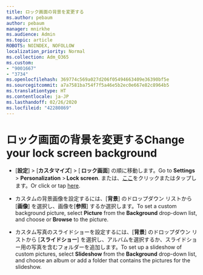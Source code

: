 ```yaml
---
title: ロック画面の背景を変更する
ms.author: pebaum
author: pebaum
manager: mnirkhe
ms.audience: Admin
ms.topic: article
ROBOTS: NOINDEX, NOFOLLOW
localization_priority: Normal
ms.collection: Adm_O365
ms.custom:
- "9001667"
- "3734"
ms.openlocfilehash: 369774c569a027d206f05494663409e36390bf5e
ms.sourcegitcommit: a7a7581ba754f7f5a46e5b2ec0e667e82c8964b5
ms.translationtype: HT
ms.contentlocale: ja-JP
ms.lasthandoff: 02/26/2020
ms.locfileid: "42280869"
---
```

# <a name="change-your-lock-screen-background"></a><span data-ttu-id="eb182-102">ロック画面の背景を変更する</span><span class="sxs-lookup"><span data-stu-id="eb182-102">Change your lock screen background</span></span>

- <span data-ttu-id="eb182-103">[**設定**]  >  [**カスタマイズ**]  > [ **ロック画面**] の順に移動します。</span><span class="sxs-lookup"><span data-stu-id="eb182-103">Go to **Settings** > **Personalization** > **Lock screen**.</span></span> <span data-ttu-id="eb182-104">または、[ここ](ms-settings:lockscreen?activationSource=GetHelp)をクリックまたはタップします。</span><span class="sxs-lookup"><span data-stu-id="eb182-104">Or click or tap [here](ms-settings:lockscreen?activationSource=GetHelp).</span></span>

- <span data-ttu-id="eb182-105">カスタムの背景画像を設定するには、[**背景**] のドロップダウン リストから [**画像**] を選択し、画像を[**参照**] するか選択します。</span><span class="sxs-lookup"><span data-stu-id="eb182-105">To set a custom background picture, select **Picture** from the **Background** drop-down list, and choose or **Browse** to the picture.</span></span> 

- <span data-ttu-id="eb182-106">カスタム写真のスライドショーを設定するには、[**背景**] のドロップダウン リストから [**スライドショー**] を選択し、アルバムを選択するか、スライドショー用の写真を含むフォルダーを追加します。</span><span class="sxs-lookup"><span data-stu-id="eb182-106">To set up a slideshow of custom pictures, select **Slideshow** from the **Background** drop-down list, and choose an album or add a folder that contains the pictures for the slideshow.</span></span> 

